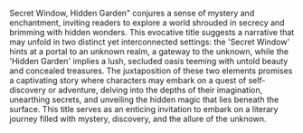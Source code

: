 Secret Window, Hidden Garden" conjures a sense of mystery and enchantment, inviting readers to explore a world shrouded in secrecy and brimming with hidden wonders. This evocative title suggests a narrative that may unfold in two distinct yet interconnected settings: the 'Secret Window' hints at a portal to an unknown realm, a gateway to the unknown, while the 'Hidden Garden' implies a lush, secluded oasis teeming with untold beauty and concealed treasures. The juxtaposition of these two elements promises a captivating story where characters may embark on a quest of self-discovery or adventure, delving into the depths of their imagination, unearthing secrets, and unveiling the hidden magic that lies beneath the surface. This title serves as an enticing invitation to embark on a literary journey filled with mystery, discovery, and the allure of the unknown.
